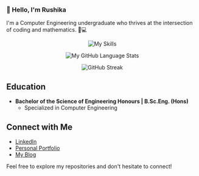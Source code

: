 ### 👋 Hello, I'm Rushika

I'm a Computer Engineering undergraduate who thrives at the intersection of coding and mathematics. 🧮💻

<p align="center">
  <img src="https://skillicons.dev/icons?i=py,react,nodejs,mysql,mongodb,matlab,linux,js,java,html,css,git,c,cpp,cs,r,arduino,idea&perline=9" alt="My Skills">
</p>

<p align="center">
  <img src="https://github-readme-stats.vercel.app/api/top-langs/?username=Rushika08&langs_count=5&theme=merko" alt="My GitHub Language Stats">
</p>

<p align="center">
  <img src="https://streak-stats.demolab.com/?user=Rushika08&theme=merko" alt="GitHub Streak">
</p>

## Education
- **Bachelor of the Science of Engineering Honours | B.Sc.Eng. (Hons)**
  - Specialized in Computer Engineering

## Connect with Me
- [LinkedIn](https://www.linkedin.com/public-profile/settings?lipi=urn%3Ali%3Apage%3Ad_flagship3_profile_self_edit_contact-info%3By5V87Z7fTxyLUgO%2BH2MarQ%3D%3D)
- [Personal Portfolio](https://rushika08.github.io/Portfolio/)
- [My Blog](https://rushikad08.blogspot.com/)

Feel free to explore my repositories and don't hesitate to connect!
